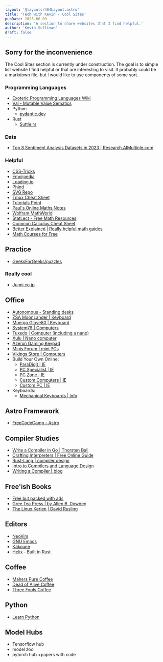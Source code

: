 ```yaml
---
layout: '@layouts/404Layout.astro'
title: 'Tech with Kevin - Cool Sites'
pubDate: 2023-06-09
description: 'A section to share websites that I find helpful.'
author: 'Kevin Sullivan'
draft: false
---
```


## Sorry for the inconvenience

The Cool Sites section is currently under construction. The goal is to simple list website I find helpful or that are interesting to visit. It probably could be a markdown file, but I would like to use components of some sort. 

### Programming Languages

+ [Exoteric Programming Languages Wiki](https://esolangs.org/wiki/Main_Page)
+ [Val - Mutable Value Sematics](https://www.val-lang.dev/)
+ Python
    + [pydantic.dev](https://docs.pydantic.dev/latest/)
+ Rust
    + [Suttle.rs](https://www.shuttle.rs/)

### Data

+ [Top 8 Sentiment Analysis Datasets in 2023 | Research.AIMultiple.com](https://research.aimultiple.com/sentiment-analysis-dataset/)

### Helpful

+ [CSS-Tricks](https://css-tricks.com/)
+ [Emojipedia](https://emojipedia.org/)
+ [Loading.io](https://loading.io/)
+ [Phind](https://www.phind.com/)
+ [SVG Repo](https://www.svgrepo.com/)
+ [Tmux Cheat Sheet](https://tmuxcheatsheet.com/)
+ [Tutorials Point](https://www.tutorialspoint.com/)
+ [Paul's Online Maths Notes](https://tutorial.math.lamar.edu/)
+ [Wolfram MathWorld](https://mathworld.wolfram.com/)
+ [StatLect - Free Math Resources](https://www.statlect.com/)
+ [Common Calculus Cheat Sheet](http://www.cheat-sheets.org/saved-copy/Common_Derivatives_Integrals.pdf)
+ [Better Explained | Really helpful math guides](https://betterexplained.com/)
+ [Math Courses for Free](https://www.freecodecamp.org/news/math-online-courses-from-worlds-top-universities/)

## Practice

+ [GeeksForGeeks/puzzles](https://www.geeksforgeeks.org/puzzles/)

### Really cool

+ [Junni.co.jp](https://next.junni.co.jp/)

## Office

+ [Autonomous - Standing desks](https://www.autonomous.ai/en-IE)
+ [ZSA MoonLander | Keyboard](https://www.zsa.io/moonlander/buy)
+ [Moergo Glove80 | Keyboard](https://www.moergo.com/)
+ [System76 | Computers](https://system76.com/)
+ [Tuxedo | Computer (including a nano)](https://www.tuxedocomputers.com/)
+ [Xulu | Nano computer](https://xulu.store/)
+ [Azeron Gaming Keypad](https://www.azeron.eu/)
+ [Minis Forum | mini PCs](https://store.minisforum.de/collections/amd-ryzen-1)
+ [Vikings Store | Computers](https://store.vikings.net/en/)
+ Build Your Own Online:
    + [ParaDigit | IE](https://www.paradigit.ie/)
    + [PC Specialist | IE](https://www.pcspecialist.ie/build-your-own-pc/)
    + [PC Zone | IE](https://pczone.ie/)
    + [Custom Computers | IE](https://www.customcomputers.ie/build-your-own-pc/)
    + [Custom PC | IE](https://www.custompc.ie/)
+ Keyboards:
    + [Mechanical Keyboards | Info](https://www.mechanical-keyboard.org/switch-types/)

## Astro Framework

+ [FreeCodeCamp - Astro](https://www.freecodecamp.org/news/how-to-use-the-astro-ui-framework/)

## Compiler Studies

+ [Write a Compiler in Go | Thorsten Ball](https://compilerbook.com)
+ [Crafting Interpreters | Free Online Guide](https://craftinginterpreters.com/)
+ [Rust-Lang | compiler design](https://rust-hosted-langs.github.io/book/chapter-interp-compiler-design.html)
+ [Intro to Compilers and Language Design](www3.nd.edu/~dthain/compilerbook)
+ [Writing a Compiler | blog](https://norasandler.com/2017/11/29/Write-a-Compiler.html)

## Free'ish Books

+ [Free but packed with ads](https://freecomputerbooks.com/)
+ [Gree Tea Press | by Allen B. Downey](https://greenteapress.com/wp/)
+ [The Linux Kerlen | David Rusling](https://tldp.org/LDP/tlk/tlk.html)

## Editors

+ [NeoVim](https://neovim.io/)
+ [GNU Emacs](https://www.gnu.org/software/emacs/)
+ [Kakoune](https://kakoune.org/)
+ [Helix](https://helix-editor.com/) - Built in Rust

## Coffee

+ [Mahers Pure Coffee](https://maherspurecoffee.ie/)
+ [Dead of Alive Coffee](https://www.deadoralivecoffee.com/)
+ [Three Fools Coffee](https://threefoolscoffee.ie/)

## Python

+ [Learn Python](https://learnpython.org)

## Model Hubs
+ Tensorflow hub
+ model zoo
+ pytorch hub
+papers with code
